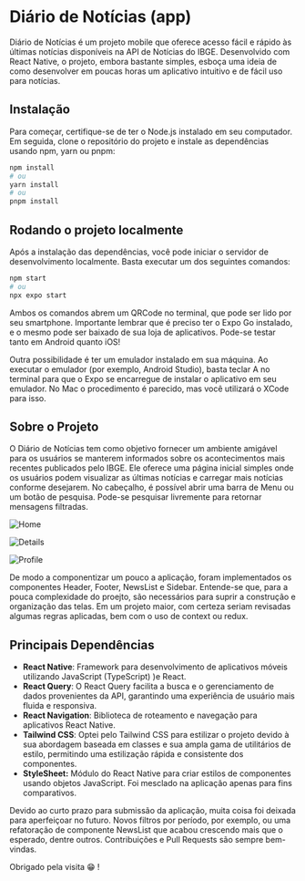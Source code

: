 # Diário de Notícias (app)

Diário de Notícias é um projeto mobile que oferece acesso fácil e rápido às últimas notícias disponíveis na API de Notícias do IBGE. Desenvolvido com React Native, o projeto, embora bastante simples, esboça uma ideia de como desenvolver em poucas horas um aplicativo intuitivo e de fácil uso para notícias.

## Instalação

Para começar, certifique-se de ter o Node.js instalado em seu computador. Em seguida, clone o repositório do projeto e instale as dependências usando npm, yarn ou pnpm:

```bash
npm install
# ou 
yarn install
# ou
pnpm install 
```

## Rodando o projeto localmente

Após a instalação das dependências, você pode iniciar o servidor de desenvolvimento localmente. Basta executar um dos seguintes comandos:

```bash
npm start
# ou 
npx expo start
```

Ambos os comandos abrem um QRCode no terminal, que pode ser lido por seu smartphone. Importante lembrar que é preciso ter o Expo Go instalado, e o mesmo pode ser baixado de sua loja de aplicativos. Pode-se testar tanto em Android quanto iOS!

Outra possibilidade é ter um emulador instalado em sua máquina. Ao executar o emulador (por exemplo, Android Studio), basta teclar A no terminal para que o Expo se encarregue de instalar o aplicativo em seu emulador. No Mac o procedimento é parecido, mas você utilizará o XCode para isso.

## Sobre o Projeto

O Diário de Notícias tem como objetivo fornecer um ambiente amigável para os usuários se manterem informados sobre os acontecimentos mais recentes publicados pelo IBGE. Ele oferece uma página inicial simples onde os usuários podem visualizar as últimas notícias e carregar mais notícias conforme desejarem. No cabeçalho, é possível abrir uma barra de Menu ou um botão de pesquisa. Pode-se pesquisar livremente para retornar mensagens filtradas.


![Home](https://i.ibb.co/nb7Rn3v/Design01.png "Home")

![Details](https://i.ibb.co/5hFBC0h/Design02.png "Details") 

![Profile](https://i.ibb.co/yFt9sKy/Design03.png "Profile")

De modo a componentizar um pouco a aplicação, foram implementados os componentes Header, Footer, NewsList e Sidebar. Entende-se que, para a pouca complexidade do proejto, são necessários para suprir a construção e organização das telas. Em um projeto maior, com certeza seriam revisadas algumas regras aplicadas, bem com o uso de context ou redux.

## Principais Dependências

* **React Native**: Framework para desenvolvimento de aplicativos móveis utilizando JavaScript (TypeScript) )e React.
* **React Query**: O React Query facilita a busca e o gerenciamento de dados provenientes da API, garantindo uma experiência de usuário mais fluida e responsiva.
* **React Navigation**: Biblioteca de roteamento e navegação para aplicativos React Native.
* **Tailwind CSS**: Optei pelo Tailwind CSS para estilizar o projeto devido à sua abordagem baseada em classes e sua ampla gama de utilitários de estilo, permitindo uma estilização rápida e consistente dos componentes.
* **StyleSheet:** Módulo do React Native para criar estilos de componentes usando objetos JavaScript. Foi mesclado na aplicação apenas para fins comparativos.

Devido ao curto prazo para submissão da aplicação, muita coisa foi deixada para aperfeiçoar no futuro. Novos filtros por período, por exemplo, ou uma refatoração de componente NewsList que acabou crescendo mais que o esperado, dentre outros. Contribuições e Pull Requests são sempre bem-vindas.

Obrigado pela visita 😁 !
